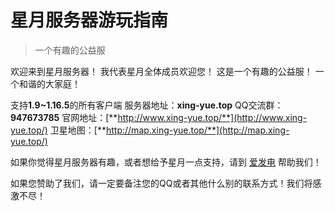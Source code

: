 # 星月服务器游玩指南
>一个有趣的公益服
>
欢迎来到星月服务器！
我代表星月全体成员欢迎您！
这是一个有趣的公益服！
一个和谐的大家庭！

支持**1.9~1.16.5**的所有客户端 
服务器地址：**xing-yue.top**
QQ交流群：**947673785**
官网地址：[**http://www.xing-yue.top/**](http://www.xing-yue.top/)
卫星地图：[**http://map.xing-yue.top/**](http://map.xing-yue.top/)

如果你觉得星月服务器有趣，或者想给予星月一点支持，请到 [爱发电](https://afdian.net/@yupenbob) 帮助我们！

如果您赞助了我们，请一定要备注您的QQ或者其他什么别的联系方式！我们将感激不尽！